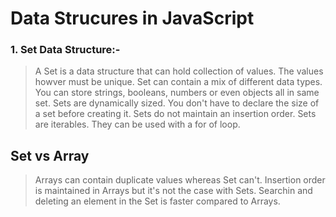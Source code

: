 # Data Strucures in JavaScript 

### 1.  Set Data Structure:- 

>  A Set is a data structure that can hold collection of values. The values howver must be unique.
>  Set can contain a mix of different data types. You can store strings, booleans, numbers or even objects all in same set.
>  Sets are dynamically sized. You don't have to declare the size of a set before creating it.
>  Sets do not maintain an insertion order.
>  Sets are iterables. They can be used with a for of loop.

##   Set vs Array

>  Arrays can contain duplicate values whereas Set can't.
>  Insertion order is maintained in Arrays but it's not the case with Sets.
>  Searchin and deleting an element in the Set is faster compared to Arrays.